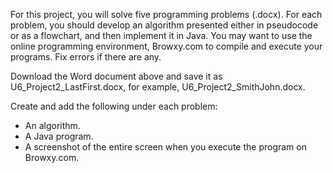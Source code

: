 For this project, you will solve five programming problems (.docx). For each problem, you should develop an algorithm presented either in pseudocode or as a flowchart, and then implement it in Java. You may want to use the online programming environment, Browxy.com to compile and execute your programs. Fix errors if there are any.

Download the Word document above and save it as U6_Project2_LastFirst.docx, for example, U6_Project2_SmithJohn.docx. 

Create and add the following under each problem: 
- An algorithm.
- A Java program.
- A screenshot of the entire screen when you execute the program on Browxy.com.